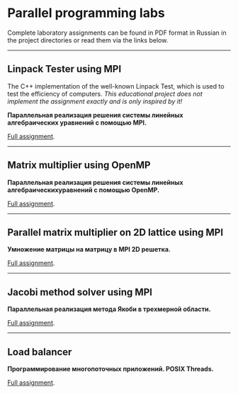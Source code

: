# Parallel programming labs
Complete laboratory assignments can be found in PDF format in Russian in the project directories or read them via the links below.
***
## Linpack Tester using MPI
The C++ implementation of the well-known Linpack Test, which is used to test the efficiency of computers.
*This educational project does not implement the assignment exactly and is only inspired by it!*

**Параллельная реализация решения системы линейных алгебраических уравнений с помощью MPI.**

[Full assignment](https://ssd.sscc.ru/sites/default/files/content/attach/343/parallel_lab1_2020.pdf).
***
## Matrix multiplier using OpenMP
**Параллельная реализация решения системы линейных алгебраическихуравнений с помощью OpenMP.**

[Full assignment](https://ssd.sscc.ru/sites/default/files/content/attach/343/parallel_lab2_2020.pdf).
***
## Parallel matrix multiplier on 2D lattice using MPI
**Умножение матрицы на матрицу в MPI 2D решетка.**

[Full assignment](https://ssd.sscc.ru/sites/default/files/content/attach/343/parallel_lab3_2020.pdf).
***
## Jacobi method solver using MPI
**Параллельная реализация метода Якоби в трехмерной области.**

[Full assignment](https://ssd.sscc.ru/sites/default/files/content/attach/343/parallel_lab4_2020.pdf).
***
## Load balancer 
**Программирование многопоточных приложений. POSIX Threads.**

[Full assignment](https://ssd.sscc.ru/ru/content/opplabs/loadbalancing).